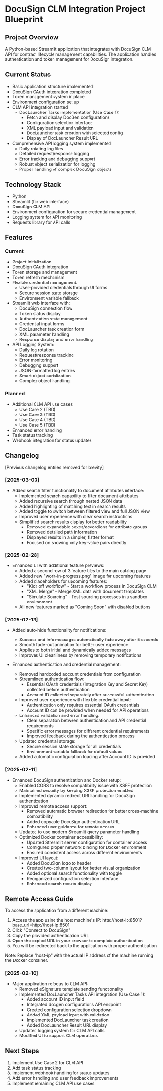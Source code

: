# DocuSign CLM Integration Project Blueprint

## Project Overview
A Python-based Streamlit application that integrates with DocuSign CLM API for contract lifecycle management capabilities. The application handles authentication and token management for DocuSign integration.

## Current Status
- Basic application structure implemented
- DocuSign OAuth integration completed
- Token management system in place
- Environment configuration set up
- CLM API integration started
  - DocLauncher Tasks implementation (Use Case 1):
    - Fetch and display DocGen configurations
    - Configuration selection interface
    - XML payload input and validation
    - DocLauncher task creation with selected config
    - Display of DocLauncher Result URL
- Comprehensive API logging system implemented
  - Daily rotating log files
  - Detailed request/response logging
  - Error tracking and debugging support
  - Robust object serialization for logging
  - Proper handling of complex DocuSign objects

## Technology Stack
- Python
- Streamlit (for web interface)
- DocuSign CLM API
- Environment configuration for secure credential management
- Logging system for API monitoring
- Requests library for API calls

## Features
### Current
- Project initialization
- DocuSign OAuth integration
- Token storage and management
- Token refresh mechanism
- Flexible credential management:
  - User-provided credentials through UI forms
  - Secure session state storage
  - Environment variable fallback
- Streamlit web interface with:
  - DocuSign connection flow
  - Token status display
  - Authentication state management
  - Credential input forms
  - DocLauncher task creation form
  - XML parameter handling
  - Response display and error handling
- API Logging System:
  - Daily log rotation
  - Request/response tracking
  - Error monitoring
  - Debugging support
  - JSON-formatted log entries
  - Smart object serialization
  - Complex object handling

### Planned
- Additional CLM API use cases:
  - Use Case 2 (TBD)
  - Use Case 3 (TBD)
  - Use Case 4 (TBD)
  - Use Case 5 (TBD)
- Enhanced error handling
- Task status tracking
- Webhook integration for status updates

## Changelog
[Previous changelog entries removed for brevity]

### [2025-03-03]
- Added search filter functionality to document attributes interface:
  - Implemented search capability to filter document attributes
  - Added recursive search through nested JSON data
  - Added highlighting of matching text in search results
  - Added toggle to switch between filtered view and full JSON view
  - Improved user experience with clear search instructions
  - Simplified search results display for better readability:
    - Removed expandable boxes/accordions for attribute groups
    - Removed detailed path information
    - Displayed results in a simpler, flatter format
    - Focused on showing only key-value pairs directly

### [2025-02-28]
- Enhanced UI with additional feature previews:
  - Added a second row of 3 feature tiles to the main catalog page
  - Added new "work-in-progress.png" image for upcoming features
  - Added placeholders for upcoming features:
    - "Kick off workflow" - Start a workflow process in DocuSign CLM
    - "XML Merge" - Merge XML data with document templates
    - "Simulate Sourcing" - Test sourcing processes in a sandbox environment
  - All new features marked as "Coming Soon" with disabled buttons

### [2025-02-13]
- Added auto-hide functionality for notifications:
  - Success and info messages automatically fade away after 5 seconds
  - Smooth fade-out animation for better user experience
  - Applies to both initial and dynamically added messages
  - Improves UI cleanliness by removing temporary notifications

- Enhanced authentication and credential management:
  - Removed hardcoded account credentials from configuration
  - Streamlined authentication flow:
    - Essential OAuth credentials (Integration Key and Secret Key) collected before authentication
    - Account ID collected separately after successful authentication
  - Improved user experience with flexible credential input:
    - Authentication only requires essential OAuth credentials
    - Account ID can be provided when needed for API operations
  - Enhanced validation and error handling:
    - Clear separation between authentication and API credential requirements
    - Specific error messages for different credential requirements
    - Improved feedback during the authentication process
  - Updated credential storage:
    - Secure session state storage for all credentials
    - Environment variable fallback for default values
  - Added automatic configuration loading after Account ID is provided

### [2025-02-11]
- Enhanced DocuSign authentication and Docker setup:
  - Enabled CORS to resolve compatibility issue with XSRF protection
  - Maintained security by keeping XSRF protection enabled
  - Implemented dynamic redirect URI handling for DocuSign authentication
  - Improved remote access support:
    - Removed automatic browser redirection for better cross-machine compatibility
    - Added copyable DocuSign authentication URL
    - Enhanced user guidance for remote access
  - Updated to use modern Streamlit query parameter handling
  - Optimized Docker container accessibility:
    - Updated Streamlit server configuration for container access
    - Configured proper network binding for Docker environment
    - Ensured consistent access across different environments
  - Improved UI layout:
    - Added DocuSign logo to header
    - Created two-column layout for better visual organization
    - Added optional search functionality with toggle
    - Reorganized configuration selection interface
    - Enhanced search results display

## Remote Access Guide
To access the application from a different machine:
1. Access the app using the host machine's IP: http://host-ip:8501?base_url=http://host-ip:8501
2. Click "Connect to DocuSign"
3. Copy the provided authentication URL
4. Open the copied URL in your browser to complete authentication
5. You will be redirected back to the application with proper authentication

Note: Replace "host-ip" with the actual IP address of the machine running the Docker container.

### [2025-02-10]
- Major application refocus to CLM API:
  - Removed eSignature template sending functionality
  - Implemented DocLauncher Tasks API integration (Use Case 1):
    - Added account ID input field
    - Integrated docgen configurations API endpoint
    - Created configuration selection dropdown
    - Added XML payload input with validation
    - Implemented DocLauncher task creation
    - Added DocLauncher Result URL display
  - Updated logging system for CLM API calls
  - Modified UI to support CLM operations

## Next Steps
1. Implement Use Case 2 for CLM API
2. Add task status tracking
3. Implement webhook handling for status updates
4. Add error handling and user feedback improvements
5. Implement remaining CLM API use cases
